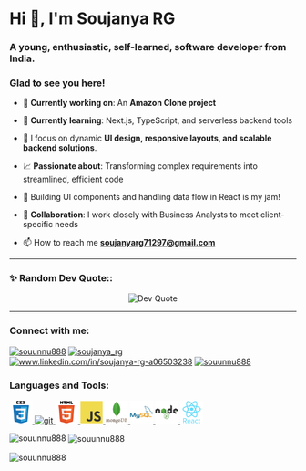 <h1>Hi 👋, I'm Soujanya RG</h1>
<h3>A young, enthusiastic, self-learned, software developer from India.</h3>

### Glad to see you here! 

- 🔭 **Currently working on**: An **Amazon Clone project**

- 🌱 **Currently learning**: Next.js, TypeScript, and serverless backend tools

- 🌟 I focus on dynamic **UI design, responsive layouts, and scalable backend solutions**.

- 📈 **Passionate about**: Transforming complex requirements into streamlined, efficient code

- 🧩 Building UI components and handling data flow in React is my jam!

- 👥 **Collaboration**: I work closely with Business Analysts to meet client-specific needs

- 📫 How to reach me **soujanyarg71297@gmail.com**

<hr>
<h3 align="left">✨ Random Dev Quote::</h3>
<p align="center">
  <img src="https://quotes-github-readme.vercel.app/api?type=horizontal&theme=dark" alt="Dev Quote" />
</p>
<hr>

<h3 align="left">Connect with me:</h3>
<p align="left">
<a href="https://dev.to/souunnu888" target="blank"><img align="center" src="https://raw.githubusercontent.com/rahuldkjain/github-profile-readme-generator/master/src/images/icons/Social/devto.svg" alt="souunnu888" height="30" width="40" /></a>
<a href="https://twitter.com/soujanya_rg" target="blank"><img align="center" src="https://raw.githubusercontent.com/rahuldkjain/github-profile-readme-generator/master/src/images/icons/Social/twitter.svg" alt="soujanya_rg" height="30" width="40" /></a>
<a href="https://linkedin.com/in/www.linkedin.com/in/soujanya-rg-a06503238" target="blank"><img align="center" src="https://raw.githubusercontent.com/rahuldkjain/github-profile-readme-generator/master/src/images/icons/Social/linked-in-alt.svg" alt="www.linkedin.com/in/soujanya-rg-a06503238" height="30" width="40" /></a>
<a href="https://codesandbox.com/souunnu888" target="blank"><img align="center" src="https://raw.githubusercontent.com/rahuldkjain/github-profile-readme-generator/master/src/images/icons/Social/codesandbox.svg" alt="souunnu888" height="30" width="40" /></a>
</p>

<h3 align="left">Languages and Tools:</h3>
<p align="left"> <a href="https://www.w3schools.com/css/" target="_blank" rel="noreferrer"> <img src="https://raw.githubusercontent.com/devicons/devicon/master/icons/css3/css3-original-wordmark.svg" alt="css3" width="40" height="40"/> </a> <a href="https://git-scm.com/" target="_blank" rel="noreferrer"> <img src="https://www.vectorlogo.zone/logos/git-scm/git-scm-icon.svg" alt="git" width="40" height="40"/> </a> <a href="https://www.w3.org/html/" target="_blank" rel="noreferrer"> <img src="https://raw.githubusercontent.com/devicons/devicon/master/icons/html5/html5-original-wordmark.svg" alt="html5" width="40" height="40"/> </a> <a href="https://developer.mozilla.org/en-US/docs/Web/JavaScript" target="_blank" rel="noreferrer"> <img src="https://raw.githubusercontent.com/devicons/devicon/master/icons/javascript/javascript-original.svg" alt="javascript" width="40" height="40"/> </a> <a href="https://www.mongodb.com/" target="_blank" rel="noreferrer"> <img src="https://raw.githubusercontent.com/devicons/devicon/master/icons/mongodb/mongodb-original-wordmark.svg" alt="mongodb" width="40" height="40"/> </a> <a href="https://www.mysql.com/" target="_blank" rel="noreferrer"> <img src="https://raw.githubusercontent.com/devicons/devicon/master/icons/mysql/mysql-original-wordmark.svg" alt="mysql" width="40" height="40"/> </a> <a href="https://nodejs.org" target="_blank" rel="noreferrer"> <img src="https://raw.githubusercontent.com/devicons/devicon/master/icons/nodejs/nodejs-original-wordmark.svg" alt="nodejs" width="40" height="40"/> </a> <a href="https://reactjs.org/" target="_blank" rel="noreferrer"> <img src="https://raw.githubusercontent.com/devicons/devicon/master/icons/react/react-original-wordmark.svg" alt="react" width="40" height="40"/> </a> </p>

<p><img align="left" src="https://github-readme-stats.vercel.app/api/top-langs?username=souunnu888&show_icons=true&locale=en&layout=compact" alt="souunnu888" /></p>

<p>&nbsp;<img align="center" src="https://github-readme-stats.vercel.app/api?username=souunnu888&show_icons=true&locale=en" alt="souunnu888" /></p>

<p><img align="center" src="https://github-readme-streak-stats.herokuapp.com/?user=souunnu888&" alt="souunnu888" /></p>
